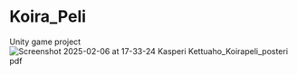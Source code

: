 # Koira_Peli
 Unity game project
![Screenshot 2025-02-06 at 17-33-24 Kasperi Kettuaho_Koirapeli_posteri pdf](https://github.com/user-attachments/assets/85cbe71f-2fae-4387-af62-3352872a40bb)
